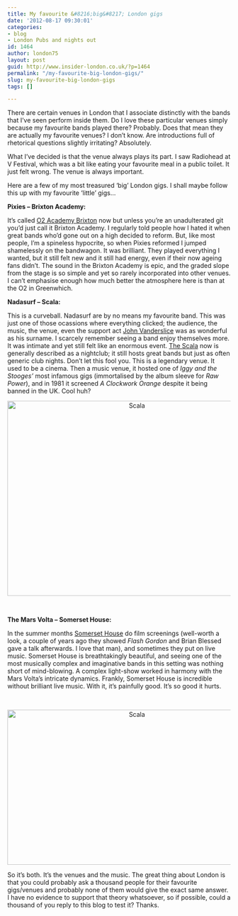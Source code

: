 ```yaml
---
title: My favourite &#8216;big&#8217; London gigs
date: '2012-08-17 09:30:01'
categories:
- blog
- London Pubs and nights out
id: 1464
author: london75
layout: post
guid: http://www.insider-london.co.uk/?p=1464
permalink: "/my-favourite-big-london-gigs/"
slug: my-favourite-big-london-gigs
tags: []

---
```

There are certain venues in London that I associate distinctly with the bands that I&#8217;ve seen perform inside them. Do I love these particular venues simply because my favourite bands played there? Probably. Does that mean they are actually my favourite venues? I don&#8217;t know. Are introductions full of rhetorical questions slightly irritating? Absolutely.

<div>
  <p>
    What I&#8217;ve decided is that the venue always plays its part. I saw Radiohead at V Festival, which was a bit like eating your favourite meal in a public toilet. It just felt wrong. The venue is always important.
  </p>
  
  <p>
    Here are a few of my most treasured &#8216;big&#8217; London gigs. I shall maybe follow this up with my favourite &#8216;little&#8217; gigs&#8230;
  </p>
  
  <p>
    <strong>Pixies &#8211; Brixton Academy:</strong>
  </p>
  
  <p>
    It&#8217;s called <a href="http://www.o2academybrixton.co.uk/">O2 Academy Brixton</a> now but unless you&#8217;re an unadulterated git you&#8217;d just call it Brixton Academy. I regularly told people how I hated it when great bands who&#8217;d gone out on a high decided to reform. But, like most people, I&#8217;m a spineless hypocrite, so when Pixies reformed I jumped shamelessly on the bandwagon. It was brilliant. They played everything I wanted, but it still felt new and it still had energy, even if their now ageing fans didn&#8217;t. The sound in the Brixton Academy is epic, and the graded slope from the stage is so simple and yet so rarely incorporated into other venues. I can&#8217;t emphasise enough how much better the atmosphere here is than at the O2 in Greenwhich.
  </p>
  
  <p>
    <strong>Nadasurf &#8211; Scala:</strong>
  </p>
  
  <p>
    This is a curveball. Nadasurf are by no means my favourite band. This was just one of those ocassions where everything clicked; the audience, the music, the venue, even the support act <a href="http://johnvanderslice.com/">John Vanderslice</a> was as wonderful as his surname. I scarcely remember seeing a band enjoy themselves more. It was intimate and yet still felt like an enormous event. <a href="http://www.scala-london.co.uk/scala/">The Scala</a> now is generally described as a nightclub; it still hosts great bands but just as often generic club nights. Don&#8217;t let this fool you. This is a legendary venue. It used to be a cinema. Then a music venue, it hosted one of <em>Iggy and the Stooges&#8217; </em>most infamous gigs (immortalised by the album sleeve for <em>Raw Power</em>), and in 1981 it screened <em>A Clockwork Orange</em> despite it being banned in the UK. Cool huh?
  </p>
  
  <p style="text-align: center;">
    <a href="http://www.insider-london.co.uk/wp-content/uploads/2012/08/scala.jpg"><img class="aligncenter  wp-image-1466" src="http://www.insider-london.co.uk/wp-content/uploads/2012/08/scala.jpg" alt="Scala" width="569" height="440" /></a>
  </p>
  
  <p>
    &nbsp;
  </p>
  
  <p>
    <strong>The Mars Volta &#8211; Somerset House:</strong>
  </p>
  
  <p>
    In the summer months <a href="http://www.somersethouse.org.uk/">Somerset House</a> do film screenings (well-worth a look, a couple of years ago they showed <em>Flash Gordon </em>and Brian Blessed gave a talk afterwards. I love that man), and sometimes they put on live music. Somerset House is breathtakingly beautiful, and seeing one of the most musically complex and imaginative bands in this setting was nothing short of mind-blowing. A complex light-show worked in harmony with the Mars Volta&#8217;s intricate dynamics. Frankly, Somerset House is incredible without brilliant live music. With it, it&#8217;s painfully good. It&#8217;s so good it hurts.
  </p>
  
  <p>
    &nbsp;
  </p>
  
  <p style="text-align: center;">
    <a href="http://www.insider-london.co.uk/wp-content/uploads/2012/08/somerset-house-film.jpg"><img class="aligncenter  wp-image-1467" src="http://www.insider-london.co.uk/wp-content/uploads/2012/08/somerset-house-film.jpg" alt="Scala" width="569" height="350" /></a>
  </p>
  
  <p style="text-align: left;">
    So it&#8217;s both. It&#8217;s the venues and the music. The great thing about London is that you could probably ask a thousand people for their favourite gigs/venues and probably none of them would give the exact same answer. I have no evidence to support that theory whatsoever, so if possible, could a thousand of you reply to this blog to test it? Thanks.
  </p>
  
  <p>
    &nbsp;
  </p>
</div>